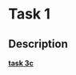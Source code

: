 # Task 1

## Description

[**task 3c**](https://github.com/eryxcc/rpis2018/blob/master/lab3/Lab03student.ipynb)

